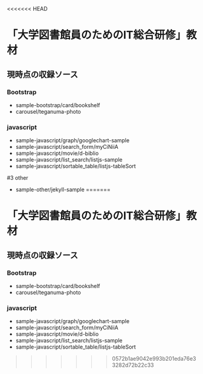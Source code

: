 <<<<<<< HEAD
# 「大学図書館員のためのIT総合研修」教材

## 現時点の収録ソース

### Bootstrap
- sample-bootstrap/card/bookshelf
- carousel/teganuma-photo



### javascript
- sample-javascript/graph/googlechart-sample
- sample-javascript/search_form/myCiNiiA
- sample-javascript/movie/d-biblio
- sample-javascript/list_search/listjs-sample
- sample-javascript/sortable_table/listjs-tableSort

#3 other
- sample-other/jekyll-sample
=======
# 「大学図書館員のためのIT総合研修」教材

## 現時点の収録ソース

### Bootstrap

-   sample-bootstrap/card/bookshelf
-   carousel/teganuma-photo

### javascript

-   sample-javascript/graph/googlechart-sample
-   sample-javascript/search_form/myCiNiiA
-   sample-javascript/movie/d-biblio
-   sample-javascript/list_search/listjs-sample
-   sample-javascript/sortable_table/listjs-tableSort
>>>>>>> 0572b1ae9042e993b201eda76e33282d72b22c33
